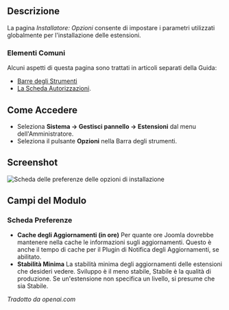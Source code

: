 <!-- Filename: Help4.x:Installer:_Options / Display title: Installatore: Opzioni -->

## Descrizione

La pagina *Installatore: Opzioni* consente di impostare i parametri utilizzati globalmente per
l'installazione delle estensioni.

### Elementi Comuni

Alcuni aspetti di questa pagina sono trattati in articoli separati della Guida:

* [Barre degli Strumenti](jdocmanual?article=help/common-elements/toolbars)
* [La Scheda Autorizzazioni](jdocmanual?article=help/common-elements/edit-permissions).

## Come Accedere

- Seleziona **Sistema → Gestisci pannello → Estensioni** dal menu dell'Amministratore.
- Seleziona il pulsante **Opzioni** nella Barra degli strumenti.

## Screenshot

![Scheda delle preferenze delle opzioni di installazione](../../../it/images/extensions/installer-options-preferences-tab.png)

## Campi del Modulo

### Scheda Preferenze

- **Cache degli Aggiornamenti (in ore)** Per quante ore Joomla dovrebbe mantenere nella cache le informazioni sugli aggiornamenti. Questo è anche il tempo di cache per il Plugin di Notifica degli Aggiornamenti, se abilitato.
- **Stabilità Minima** La stabilità minima degli aggiornamenti delle estensioni che desideri vedere. Sviluppo è il meno stabile, Stabile è la qualità di produzione. Se un'estensione non specifica un livello, si presume che sia Stabile.

*Tradotto da openai.com*

